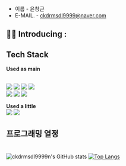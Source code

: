 - 이름        - 윤창근
- E-MAIL.     - ckdrmsdl9999@naver.com

## 👨‍💻 Introducing :


## Tech Stack 
**Used as main** <br />

<br />
<img src="https://img.shields.io/badge/JAVA-DB7093?style=for-the-badge&logo=styled-components&logoColor=black"/>
<img src="https://img.shields.io/badge/SPRING-BOOT-F24E1E?style=for-the-badge&logo=Bootstrap&logoColor=black"/>
<img src="https://img.shields.io/badge/POSTGRE-SQL -06B6D4?style=for-the-badge&logo=Tailwind CSS&logoColor=black"/>
<img src="https://img.shields.io/badge/JPA -0058CC?style=for-the-badge&logo=Tailwind CSS&logoColor=black"/>
<br />
<img src="https://img.shields.io/badge/GitHub-E8E8E8?style=for-the-badge&logo=GitHub&logoColor=black"/>
<img src="https://img.shields.io/badge/notion-000000?style=for-the-badge&logo=notion&logoColor=black"/>
<img src="https://img.shields.io/badge/Slack-4A154B?style=for-the-badge&logo=Slack&logoColor=black"/>
<br />    


**Used a little** <br />
<img src="https://img.shields.io/badge/Java-007396?style=for-the-badge&logo=java&logoColor=black"/>
<img src="https://img.shields.io/badge/Eclipse-2C2255?style=for-the-badge&logo=Eclipse IDE&logoColor=black"/>
## 프로그래밍 열정

# <div align=center>


</div>


<hd>

![ckdrmsdl9999n's GitHub stats](https://github-readme-stats.vercel.app/api?username=ckdrmsdl9999&show_icons=true&theme=radical)
[![Top Langs](https://github-readme-stats.vercel.app/api/top-langs/?username=ckdrmsdl9999)](https://github.com/ckdrmsdl9999/github-readme-stats)

